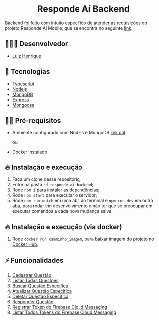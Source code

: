 <h1 align="center">
  Responde Aí Backend
</h1>

Backend foi feito com intuito especifíco de atender as requisições do projeto Responde Aí Mobile, que se encontra no seguinte [link](https://github.com/luizhsou1/responde-ai-mobile).

## 👨🏼‍💻 Desenvolvedor

- [Luiz Henrique](https://github.com/luizhsou1)

## 🚀 Tecnologias

- [Typescript](https://www.typescriptlang.org/)
- [Nodejs](https://nodejs.org/en/)
- [MongoDB](https://www.mongodb.com/)
- [Express](http://expressjs.com/)
- [Mongoose](https://mongoosejs.com/)

## ✋🏻 Pré-requisitos

- Ambiente configurado com Nodejs e MongoDB [link útil](https://www.mongodb.com/blog/post/quick-start-nodejs-mongodb--how-to-get-connected-to-your-database).

  ou

- Docker instalado

## 🔥 Instalação e execução

1. Faça um clone desse repositório;
2. Entre na pasta `cd responde-ai-backend`;
3. Rode `npm i` para instalar as dependências;
4. Rode `npm start` para executar o servidor;
5. Rode `npm run watch` em uma aba do terminal e `npm run dev` em outra aba, para rodar em desenvolvimento e não ter que se preocupar em executar comandos a cada nova mudança salva.

## 🔥 Instalação e execução (via docker)

1. Rode `docker run camminho_imagem`, para baixar imagem do projeto no [Docker Hub](https://google.com.br);

## ⚡️ Funcionalidades

1. [Cadastrar Questão](./functionalities/create-question.md)
2. [Listar Todas Questões](./functionalities/find-all.questions.md)
3. [Buscar Questão Específica](./functionalities/find-question.md)
4. [Atualizar Questão Específica](./functionalities/update-question.md)
5. [Deletar Questão Específica](./functionalities/remove-question.md)
6. [Responder Questão](./functionalities/answer-question.md)
7. [Registrar Token do Firebase Cloud Messaging](./functionalities/create-fcm.md)
8. [Listar Todos Tokens do Firebase Cloud Messaging](./functionalities/find-all-fcm.md)
